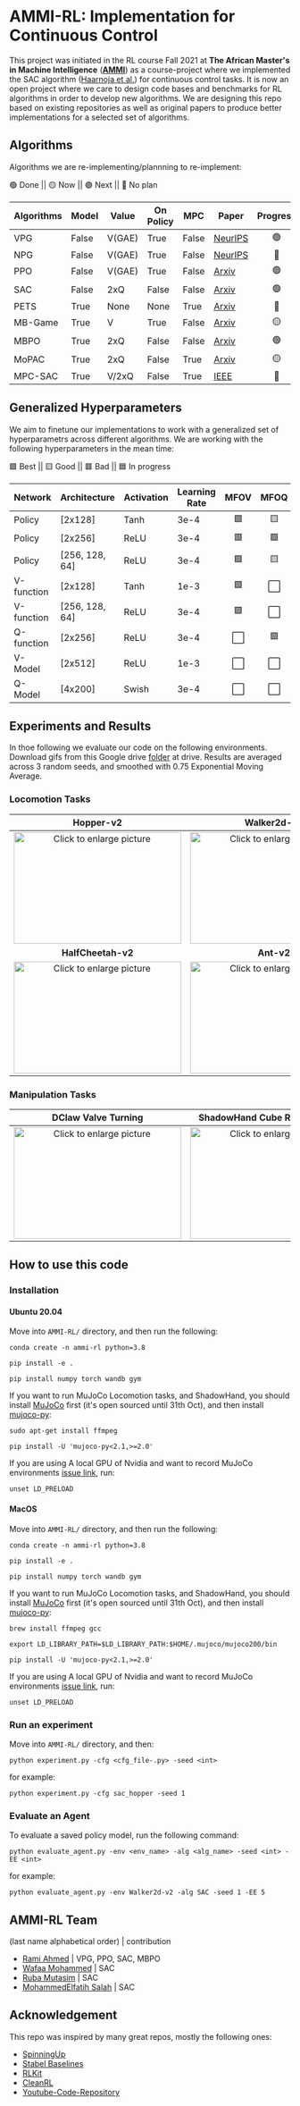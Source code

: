 # AMMI-RL: Implementation for Continuous Control

This project was initiated in the RL course Fall 2021 at **The African Master's in Machine Intelligence** ([**AMMI**](https://aimsammi.org/)) as a course-project where we implemented the SAC algorithm ([Haarnoja et al.](https://arxiv.org/abs/1812.05905)) for continuous control tasks. It is now an open project where we care to design code bases and benchmarks for RL algorithms in order to develop new algorithms. We are designing this repo based on existing repositories as well as original papers to produce better implementations for a selected set of algorithms.


## Algorithms
Algorithms we are re-implementing/plannning to re-implement:

🟢 Done || 🟡 Now || 🟣 Next || 🔴 No plan

| Algorithms | Model | Value | On Policy | MPC | Paper | Progress |
| --- | --- | --- | --- | --- | --- | :---: |
| VPG | False | V(GAE) | True | False | [NeurIPS](https://proceedings.neurips.cc/paper/1999/file/464d828b85b0bed98e80ade0a5c43b0f-Paper.pdf) | 🟢 |
| NPG | False | V(GAE) | True | False | [NeurIPS](http://papers.neurips.cc/paper/2073-a-natural-policy-gradient.pdf) | 🔴 |
| PPO | False | V(GAE) | True | False | [Arxiv](https://arxiv.org/pdf/1707.06347.pdf?ref=https://githubhelp.com) | 🟢 |
| SAC | False | 2xQ | False | False | [Arxiv](https://arxiv.org/abs/1812.05905) | 🟢 |
| PETS | True | None | None | True | [Arxiv](https://arxiv.org/abs/1805.12114) | 🔴 |
| MB-Game | True | V | True | False | [Arxiv](https://arxiv.org/abs/2004.07804) | 🟡 |
| MBPO | True | 2xQ | False | False | [Arxiv](https://arxiv.org/abs/1812.05905) | 🟢 |
| MoPAC | True | 2xQ | False | True | [Arxiv](https://arxiv.org/abs/2103.13842) | 🟡 |
| MPC-SAC | True | V/2xQ | False | True | [IEEE](https://ieeexplore.ieee.org/document/9429677) | 🔴 |

## Generalized Hyperparameters
We aim to finetune our implementations to work with a generalized set of hyperparametrs across different algorithms. We are working with the following hyperparameters in the mean time:

🟩 Best || 🟨 Good || 🟥 Bad || 🟦 In progress

| Network | Architecture | Activation | Learning Rate | MFOV | MFOQ | MBOV | MBOQ |
| --- | --- | --- | --- | :---: | :---: | :---: | :---: |
| Policy | [2x128] | Tanh | 3e-4 | 🟩 | 🟨 | 🟩 | 🟥 |
| Policy | [2x256] | ReLU | 3e-4 | 🟥 | 🟩 | ⬜️ | 🟩 |
| Policy | [256, 128, 64] | ReLU | 3e-4 | 🟩 | 🟨 | 🟦 | 🟦 |
| V-function | [2x128] | Tanh | 1e-3 | 🟩 | ⬜️ | 🟩 | ⬜️ |
| V-function | [256, 128, 64] | ReLU | 3e-4 | 🟩 | ⬜️ | 🟦 | ⬜️ |
| Q-function | [2x256] | ReLU | 3e-4 | ⬜️ | 🟩 | ⬜️ | 🟩 |
| V-Model | [2x512] | ReLU | 1e-3 | ⬜️ | ⬜️ | 🟩 | 🟥 |
| Q-Model | [4x200] | Swish | 3e-4 | ⬜️ | ⬜️ | 🟥 | 🟩 |



## Experiments and Results

In thoe following we evaluate our code on the following environments. Download gifs from this Google drive [folder](https://drive.google.com/drive/folders/1l5ina4xFu-LdTMeuF0tfgmS6uooMjZqR?usp=sharing) at drive. Results are averaged across 3 random seeds, and smoothed with 0.75 Exponential Moving Average.


### Locomotion Tasks

| **Hopper-v2** | **Walker2d-v2** |
| :---: | :---: |
| <img src="https://github.com/RamiSketcher/AMMI-RL/blob/main/results/Hopper-v2.png" style="width: 300px; max-width: 100%; height: 200" title="Click to enlarge picture" /> | <img src="https://github.com/RamiSketcher/AMMI-RL/blob/main/results/SAC-Walker2d-v2%20.png" style="width: 300px; max-width: 100%; height: 200" title="Click to enlarge picture" /> |
| **HalfCheetah-v2** | **Ant-v2** |
| <img src="https://github.com/RamiSketcher/AMMI-RL/blob/main/results/SAC-HalfCheetah-v2.png" style="width: 300px; max-width: 100%; height: 200" title="Click to enlarge picture" /> | <img src="https://github.com/RamiSketcher/AMMI-RL/blob/main/results/SAC-Ant-v2.png" style="width: 300px; max-width: 100%; height: 200" title="Click to enlarge picture" /> |

### Manipulation Tasks

| **DClaw Valve Turning** | **ShadowHand Cube Re-orientation** |
| :---: | :---: |
| <img src="https://github.com/RamiSketcher/AMMI-RL/blob/main/results/SAC-DClawTurn.png" style="width: 300px; max-width: 100%; height: 200" title="Click to enlarge picture" /> | <img src="https://github.com/RamiSketcher/AMMI-RL/blob/main/results/SAC-SHC.png" style="width: 300px; max-width: 100%; height: 200" title="Click to enlarge picture" /> |



## How to use this code
### Installation
#### Ubuntu 20.04

Move into `AMMI-RL/` directory, and then run the following:

```
conda create -n ammi-rl python=3.8

pip install -e .

pip install numpy torch wandb gym
```

If you want to run MuJoCo Locomotion tasks, and ShadowHand, you should install [MuJoCo](http://www.mujoco.org/) first (it's open sourced until 31th Oct), and then install [mujoco-py](https://github.com/openai/mujoco-py):
```
sudo apt-get install ffmpeg

pip install -U 'mujoco-py<2.1,>=2.0'
```

If you are using A local GPU of Nvidia and want to record MuJoCo environments [issue link](https://github.com/openai/mujoco-py/issues/187#issuecomment-384905400), run:
```
unset LD_PRELOAD
```

#### MacOS

Move into `AMMI-RL/` directory, and then run the following:

```
conda create -n ammi-rl python=3.8

pip install -e .

pip install numpy torch wandb gym
```

If you want to run MuJoCo Locomotion tasks, and ShadowHand, you should install [MuJoCo](http://www.mujoco.org/) first (it's open sourced until 31th Oct), and then install [mujoco-py](https://github.com/openai/mujoco-py):
```
brew install ffmpeg gcc

export LD_LIBRARY_PATH=$LD_LIBRARY_PATH:$HOME/.mujoco/mujoco200/bin

pip install -U 'mujoco-py<2.1,>=2.0'
```

If you are using A local GPU of Nvidia and want to record MuJoCo environments [issue link](https://github.com/openai/mujoco-py/issues/187#issuecomment-384905400), run:
```
unset LD_PRELOAD
```



### Run an experiment

Move into `AMMI-RL/` directory, and then:

```
python experiment.py -cfg <cfg_file-.py> -seed <int>
```
for example:

```
python experiment.py -cfg sac_hopper -seed 1
```

### Evaluate an Agent
To evaluate a saved policy model, run the following command:
```
python evaluate_agent.py -env <env_name> -alg <alg_name> -seed <int> -EE <int>
```
for example:

```
python evaluate_agent.py -env Walker2d-v2 -alg SAC -seed 1 -EE 5
```







## AMMI-RL Team
(last name alphabetical order) | contribution 
- [Rami Ahmed](https://github.com/RamiSketche) | VPG, PPO, SAC, MBPO
- [Wafaa Mohammed](https://github.com/Wafaa014) | SAC
- [Ruba Mutasim](https://github.com/ruba128) | SAC
- [MohammedElfatih Salah](https://github.com/mohammedElfatihSalah) | SAC



## Acknowledgement
This repo was inspired by many great repos, mostly the following ones:
- [SpinningUp](https://github.com/openai/spinningup)
- [Stabel Baselines](https://github.com/hill-a/stable-baselines)
- [RLKit](https://github.com/rail-berkeley/rlkit)
- [CleanRL](https://github.com/vwxyzjn/cleanrl)
- [Youtube-Code-Repository](https://github.com/philtabor/Youtube-Code-Repository)
